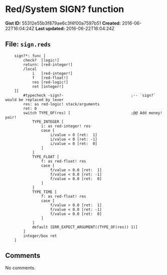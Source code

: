 # Red/System SIGN? function

**Gist ID:** 55312e55b3f879ae6c3f4f00a7597b51
**Created:** 2016-06-22T16:04:24Z
**Last updated:** 2016-06-22T16:04:24Z

## File: `sign.reds`

```Red
	sign?*: func [
		check?  [logic!]
		return: [red-integer!]
		/local
			i   [red-integer!]
			f	[red-float!]
			res [red-logic!]
			ret [integer!]
	][
		#typecheck -sign?-								;-- `sign?` would be replaced by lexer
		res: as red-logic! stack/arguments
		ret: 0
		switch TYPE_OF(res) [							;@@ Add money! pair!
			TYPE_INTEGER [
				i: as red-integer! res
				case [
					i/value > 0 [ret:  1]
					i/value < 0 [ret: -1]
					i/value = 0 [ret:  0]
				]
			]
			TYPE_FLOAT [
				f: as red-float! res
				case [
					f/value > 0.0 [ret:  1]
					f/value < 0.0 [ret: -1]
					f/value = 0.0 [ret:  0]
				]
			]
			TYPE_TIME [
				f: as red-float! res
				case [
					f/value > 0.0 [ret:  1]
					f/value < 0.0 [ret: -1]
					f/value = 0.0 [ret:  0]
				]
			]
			default [ERR_EXPECT_ARGUMENT((TYPE_OF(res)) 1)]
		]
		integer/box ret
	]

```

## Comments

No comments.
